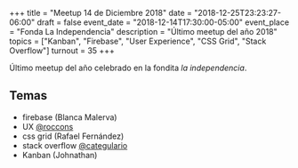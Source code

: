 +++
title = "Meetup 14 de Diciembre 2018"
date = "2018-12-25T23:23:27-06:00"
draft = false
event_date = "2018-12-14T17:30:00-05:00"
event_place = "Fonda La Independencia"
description = "Último meetup del año 2018"
topics = ["Kanban", "Firebase", "User Experience", "CSS Grid", "Stack Overflow"]
turnout = 35
+++

Último meetup del año celebrado en la fondita *la independencia*.

## Temas

* firebase (Blanca Malerva)
* UX [@roccons](https://twitter.com/roccons)
* css grid (Rafael Fernández)
* stack overflow [@categulario](https://twitter.com/categulario)
* Kanban (Johnathan)
